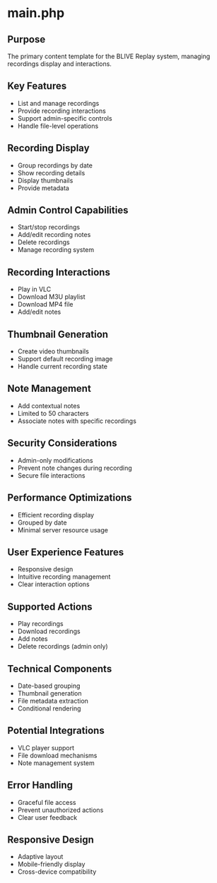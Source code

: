 # main.php

## Purpose
The primary content template for the BLIVE Replay system, managing recordings display and interactions.

## Key Features
- List and manage recordings
- Provide recording interactions
- Support admin-specific controls
- Handle file-level operations

## Recording Display
- Group recordings by date
- Show recording details
- Display thumbnails
- Provide metadata

## Admin Control Capabilities
- Start/stop recordings
- Add/edit recording notes
- Delete recordings
- Manage recording system

## Recording Interactions
- Play in VLC
- Download M3U playlist
- Download MP4 file
- Add/edit notes

## Thumbnail Generation
- Create video thumbnails
- Support default recording image
- Handle current recording state

## Note Management
- Add contextual notes
- Limited to 50 characters
- Associate notes with specific recordings

## Security Considerations
- Admin-only modifications
- Prevent note changes during recording
- Secure file interactions

## Performance Optimizations
- Efficient recording display
- Grouped by date
- Minimal server resource usage

## User Experience Features
- Responsive design
- Intuitive recording management
- Clear interaction options

## Supported Actions
- Play recordings
- Download recordings
- Add notes
- Delete recordings (admin only)

## Technical Components
- Date-based grouping
- Thumbnail generation
- File metadata extraction
- Conditional rendering

## Potential Integrations
- VLC player support
- File download mechanisms
- Note management system

## Error Handling
- Graceful file access
- Prevent unauthorized actions
- Clear user feedback

## Responsive Design
- Adaptive layout
- Mobile-friendly display
- Cross-device compatibility
